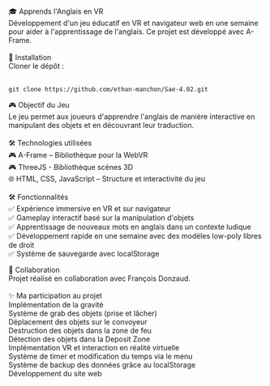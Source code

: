 🎓 Apprends l'Anglais en VR <br>
Développement d'un jeu éducatif en VR et navigateur web en une semaine pour aider à l'apprentissage de l'anglais. Ce projet est développé avec A-Frame.<br>
<br>
🚀 Installation<br>
Cloner le dépôt :<br>
<br>
```
git clone https://github.com/ethan-manchon/Sae-4.02.git
```
🎮 Objectif du Jeu<br>
Le jeu permet aux joueurs d'apprendre l'anglais de manière interactive en manipulant des objets et en découvrant leur traduction.<br>
<br>
🛠 Technologies utilisées<br>
🎮 A-Frame – Bibliothèque pour la WebVR<br>
🎮 ThreeJS - Bibliothèque scènes 3D<br>
🌐 HTML, CSS, JavaScript – Structure et interactivité du jeu<br>
<br>
🛠 Fonctionnalités<br>
✅ Expérience immersive en VR et sur navigateur<br>
✅ Gameplay interactif basé sur la manipulation d'objets<br>
✅ Apprentissage de nouveaux mots en anglais dans un contexte ludique<br>
✅ Développement rapide en une semaine avec des modèles low-poly libres de droit<br>
✅ Système de sauvegarde avec localStorage<br>

👥 Collaboration<br>
Projet réalisé en collaboration avec François Donzaud.<br>
<br>
✨ Ma participation au projet<br>
Implémentation de la gravité<br>
Système de grab des objets (prise et lâcher)<br>
Déplacement des objets sur le convoyeur<br>
Destruction des objets dans la zone de feu<br>
Détection des objets dans la Deposit Zone<br>
Implémentation VR et interaction en réalité virtuelle<br>
Système de timer et modification du temps via le menu<br>
Système de backup des données grâce au localStorage<br>
Développement du site web<br>
